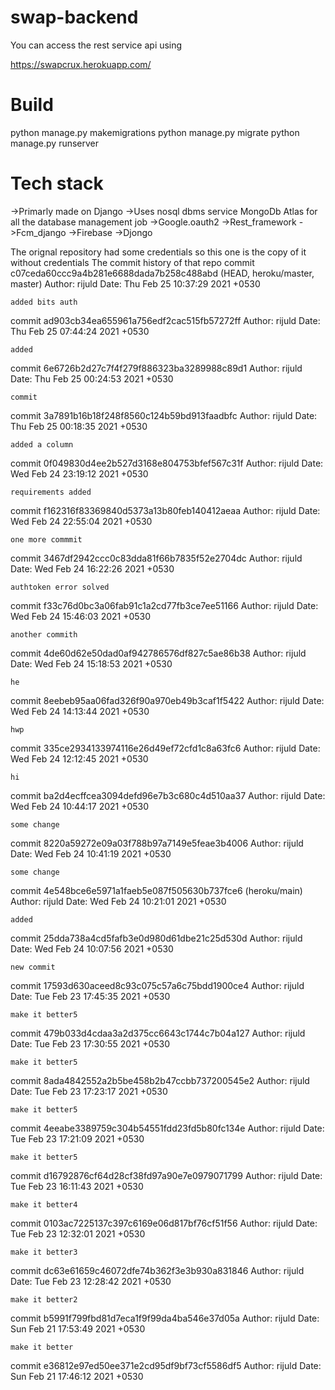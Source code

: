 # swap-backend

You can access the rest service api using

https://swapcrux.herokuapp.com/

# Build
python manage.py makemigrations
python manage.py migrate
python manage.py runserver

# Tech stack
->Primarly made on Django
->Uses nosql dbms service MongoDb Atlas for all the database management job
->Google.oauth2
->Rest_framework
->Fcm_django
->Firebase
->Djongo


The orignal repository had some credentials so this one is the copy of it without credentials 
The commit history of that repo
commit c07ceda60ccc9a4b281e6688dada7b258c488abd (HEAD, heroku/master, master)
Author: rijuld 
Date:   Thu Feb 25 10:37:29 2021 +0530

    added bits auth

commit ad903cb34ea655961a756edf2cac515fb57272ff
Author: rijuld 
Date:   Thu Feb 25 07:44:24 2021 +0530

    added

commit 6e6726b2d27c7f4f279f886323ba3289988c89d1
Author: rijuld 
Date:   Thu Feb 25 00:24:53 2021 +0530

    commit

commit 3a7891b16b18f248f8560c124b59bd913faadbfc
Author: rijuld 
Date:   Thu Feb 25 00:18:35 2021 +0530

    added a column

commit 0f049830d4ee2b527d3168e804753bfef567c31f
Author: rijuld
Date:   Wed Feb 24 23:19:12 2021 +0530

    requirements added

commit f162316f83369840d5373a13b80feb140412aeaa
Author: rijuld 
Date:   Wed Feb 24 22:55:04 2021 +0530

    one more commmit

commit 3467df2942ccc0c83dda81f66b7835f52e2704dc
Author: rijuld 
Date:   Wed Feb 24 16:22:26 2021 +0530

    authtoken error solved

commit f33c76d0bc3a06fab91c1a2cd77fb3ce7ee51166
Author: rijuld 
Date:   Wed Feb 24 15:46:03 2021 +0530

    another commith

commit 4de60d62e50dad0af942786576df827c5ae86b38
Author: rijuld 
Date:   Wed Feb 24 15:18:53 2021 +0530

    he

commit 8eebeb95aa06fad326f90a970eb49b3caf1f5422
Author: rijuld 
Date:   Wed Feb 24 14:13:44 2021 +0530

    hwp

commit 335ce2934133974116e26d49ef72cfd1c8a63fc6
Author: rijuld 
Date:   Wed Feb 24 12:12:45 2021 +0530

    hi

commit ba2d4ecffcea3094defd96e7b3c680c4d510aa37
Author: rijuld 
Date:   Wed Feb 24 10:44:17 2021 +0530

    some change

commit 8220a59272e09a03f788b97a7149e5feae3b4006
Author: rijuld 
Date:   Wed Feb 24 10:41:19 2021 +0530

    some change

commit 4e548bce6e5971a1faeb5e087f505630b737fce6 (heroku/main)
Author: rijuld 
Date:   Wed Feb 24 10:21:01 2021 +0530

    added

commit 25dda738a4cd5fafb3e0d980d61dbe21c25d530d
Author: rijuld 
Date:   Wed Feb 24 10:07:56 2021 +0530

    new commit

commit 17593d630aceed8c93c075c57a6c75bdd1900ce4
Author: rijuld 
Date:   Tue Feb 23 17:45:35 2021 +0530

    make it better5

commit 479b033d4cdaa3a2d375cc6643c1744c7b04a127
Author: rijuld 
Date:   Tue Feb 23 17:30:55 2021 +0530

    make it better5

commit 8ada4842552a2b5be458b2b47ccbb737200545e2
Author: rijuld 
Date:   Tue Feb 23 17:23:17 2021 +0530

    make it better5

commit 4eeabe3389759c304b54551fdd23fd5b80fc134e
Author: rijuld 
Date:   Tue Feb 23 17:21:09 2021 +0530

    make it better5

commit d16792876cf64d28cf38fd97a90e7e0979071799
Author: rijuld 
Date:   Tue Feb 23 16:11:43 2021 +0530

    make it better4

commit 0103ac7225137c397c6169e06d817bf76cf51f56
Author: rijuld 
Date:   Tue Feb 23 12:32:01 2021 +0530

    make it better3

commit dc63e61659c46072dfe74b362f3e3b930a831846
Author: rijuld 
Date:   Tue Feb 23 12:28:42 2021 +0530

    make it better2

commit b5991f799fbd81d7eca1f9f99da4ba546e37d05a
Author: rijuld 
Date:   Sun Feb 21 17:53:49 2021 +0530

    make it better

commit e36812e97ed50ee371e2cd95df9bf73cf5586df5
Author: rijuld 
Date:   Sun Feb 21 17:46:12 2021 +0530
